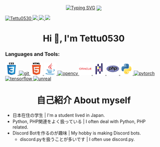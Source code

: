 <p align="center">
<a href="https://github.com/Tettu0530">
    <a href="https://git.io/typing-svg"><img src="https://readme-typing-svg.demolab.com?font=Fira+Code&weight=450&pause=100&center=%E9%96%93%E9%81%95%E3%81%84&vCenter=%E7%9C%9F%E5%AE%9F&multiline=true&repeat=%E7%9C%9F%E5%AE%9F&width=435&height=120&lines=Tettu0530;%E6%97%A5%E6%9C%AC%E4%BA%BA+%7C+%E5%AD%A6%E7%94%9F+%7C+%E8%87%AA%E7%A7%B0%E3%82%A8%E3%83%B3%E3%82%B8%E3%83%8B%E3%82%A2;DiscordBots%2C+AI%2C+Tool%2C+API;%E8%A8%80%E8%AA%9E%3A+Python%2C+PHP%2C+Java(%E3%81%A1%E3%82%87%E3%81%A3%E3%81%A8%E3%81%A0%E3%81%91)" alt="Typing SVG" /></a>
    <a href="https://github.com/anuraghazra/github-readme-stats">
  <img align="center" src="https://github-readme-stats.vercel.app/api?username=Tettu0530" />
</a>
</a>
</p>

<p align="left">
  <a href="https://github.com/Tettu0530/Tettu0530/">
    <img src="https://komarev.com/ghpvc/?username=Tettu0530" alt="Tettu0530" />
  </a>
  <a href="https://github.com/Tettu0530">
    <img height="20" src="https://img.shields.io/github/followers/Tettu0530_Qiita?label=follow&logo=github&style=flat" />
  </a>
  <a href="http://qiita.com/Tettu0530_Qiita">
    <img height="20" src="https://qiita-badge.apiapi.app/s/Tettu0530_Qiita/posts.svg" />
  </a>
  <//qiita.com/Tettu0530_Qiita">
    <img height="20" src="https://qiita-badge.apiapi.app/s/Tettu0530_Qiita/contributions.svg" />
  </a>
</p>
    
<h1 align="center">Hi 👋, I'm Tettu0530</h1>

<p align="left">
</p>

<h3 align="left">Languages and Tools:</h3>
<p align="left"> <a href="https://www.w3schools.com/css/" target="_blank" rel="noreferrer"> <img src="https://raw.githubusercontent.com/devicons/devicon/master/icons/css3/css3-original-wordmark.svg" alt="css3" width="40" height="40"/> </a> <a href="https://git-scm.com/" target="_blank" rel="noreferrer"> <img src="https://www.vectorlogo.zone/logos/git-scm/git-scm-icon.svg" alt="git" width="40" height="40"/> </a> <a href="https://www.w3.org/html/" target="_blank" rel="noreferrer"> <img src="https://raw.githubusercontent.com/devicons/devicon/master/icons/html5/html5-original-wordmark.svg" alt="html5" width="40" height="40"/> </a> <a href="https://www.java.com" target="_blank" rel="noreferrer"> <img src="https://raw.githubusercontent.com/devicons/devicon/master/icons/java/java-original.svg" alt="java" width="40" height="40"/> </a> <a href="https://opencv.org/" target="_blank" rel="noreferrer"> <img src="https://www.vectorlogo.zone/logos/opencv/opencv-icon.svg" alt="opencv" width="40" height="40"/> </a> <a href="https://www.oracle.com/" target="_blank" rel="noreferrer"> <img src="https://raw.githubusercontent.com/devicons/devicon/master/icons/oracle/oracle-original.svg" alt="oracle" width="40" height="40"/> </a> <a href="https://pandas.pydata.org/" target="_blank" rel="noreferrer"> <img src="https://raw.githubusercontent.com/devicons/devicon/2ae2a900d2f041da66e950e4d48052658d850630/icons/pandas/pandas-original.svg" alt="pandas" width="40" height="40"/> </a> <a href="https://www.php.net" target="_blank" rel="noreferrer"> <img src="https://raw.githubusercontent.com/devicons/devicon/master/icons/php/php-original.svg" alt="php" width="40" height="40"/> </a> <a href="https://www.python.org" target="_blank" rel="noreferrer"> <img src="https://raw.githubusercontent.com/devicons/devicon/master/icons/python/python-original.svg" alt="python" width="40" height="40"/> </a> <a href="https://pytorch.org/" target="_blank" rel="noreferrer"> <img src="https://www.vectorlogo.zone/logos/pytorch/pytorch-icon.svg" alt="pytorch" width="40" height="40"/> </a> <a href="https://www.tensorflow.org" target="_blank" rel="noreferrer"> <img src="https://www.vectorlogo.zone/logos/tensorflow/tensorflow-icon.svg" alt="tensorflow" width="40" height="40"/> </a> <a href="https://unrealengine.com/" target="_blank" rel="noreferrer"> <img src="https://raw.githubusercontent.com/kenangundogan/fontisto/036b7eca71aab1bef8e6a0518f7329f13ed62f6b/icons/svg/brand/unreal-engine.svg" alt="unreal" width="40" height="40"/> </a> </p>

<h1 align="center">自己紹介 About myself</h1>
    
- 日本在住の学生 | I'm a student lived in Japan.
- Python, PHP関連をよく扱っている | I often deal with Python, PHP related.
- Discord Botを作るのが趣味 | My hobby is making Discord bots.
  - discord.pyを扱うことが多いです | I often use discord.py.
